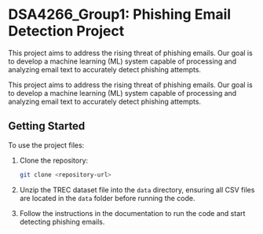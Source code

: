 # DSA4266_Group1: Phishing Email Detection Project
This project aims to address the rising threat of phishing emails. Our goal is to develop a machine learning (ML) system capable of processing and analyzing email text to accurately detect phishing attempts.

This project aims to address the rising threat of phishing emails. Our goal is to develop a machine learning (ML) system capable of processing and analyzing email text to accurately detect phishing attempts.

## Getting Started

To use the project files:

1. Clone the repository:
   ```bash
   git clone <repository-url>
   ```
   
2. Unzip the TREC dataset file into the `data` directory, ensuring all CSV files are located in the `data` folder before running the code.

3. Follow the instructions in the documentation to run the code and start detecting phishing emails.
